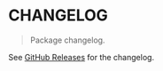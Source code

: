 # CHANGELOG

> Package changelog.

See [GitHub Releases](https://github.com/stdlib-js/stats-base-dstdev/releases) for the changelog.